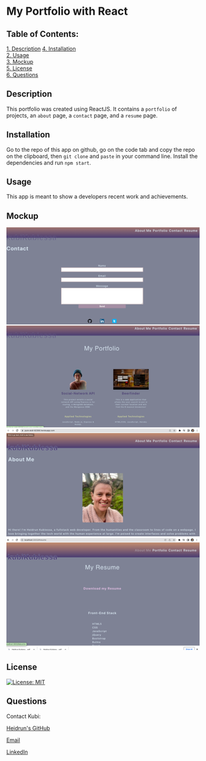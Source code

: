 #  My Portfolio with React

 ## Table of Contents:  
[1. Description](#Description) 
[4. Installation](#Installation)  
[2. Usage](#Usage)  
[3. Mockup](#Walkthrough-Videos)  
[5. License](#License)  
[6. Questions](#Questions)  
## Description
This portfolio was created using ReactJS. It contains a ```portfolio``` of projects, an ```about``` page, a ```contact``` page, and a ```resume``` page. 

## Installation
Go to the repo of this app on github, go on the code tab and copy the repo on the clipboard, then ```git clone``` and ```paste``` in your command line. Install the dependencies and run ```npm start```.

## Usage
This app is meant to show a developers recent work and achievements.

## Mockup
![image](./public/assets/mockup-pics/mockup4.png)
![image](./public/assets/mockup-pics/mockup3.png)
![image](./public/assets/mockup-pics/mockup2.png)
![image](./public/assets/mockup-pics/mockup1.png)
## License 
[![License: MIT](https://img.shields.io/badge/License-MIT-yellow.svg)](https://opensource.org/licenses/MIT)

## Questions
Contact Kubi:

[Heidrun's GitHub](https://github.com/kubikubiessa)

[Email](kubikubiessa@gmail.com)

[LinkedIn](https://www.linkedin.com/in/heidrun-kubiessa-ph-d-98110324a/)
 
